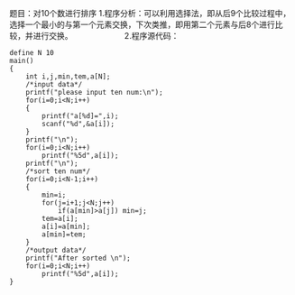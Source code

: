 题目：对10个数进行排序
1.程序分析：可以利用选择法，即从后9个比较过程中，选择一个最小的与第一个元素交换，下次类推，即用第二个元素与后8个进行比较，并进行交换。 　　　　　　 
2.程序源代码：
```  
define N 10
main()
{
	int i,j,min,tem,a[N];
	/*input data*/
	printf("please input ten num:\n");
	for(i=0;i<N;i++)
	{
		printf("a[%d]=",i);
		scanf("%d",&a[i]);
	}
	printf("\n");
	for(i=0;i<N;i++)
		printf("%5d",a[i]);
	printf("\n");
	/*sort ten num*/
	for(i=0;i<N-1;i++)
	{
		min=i;
		for(j=i+1;j<N;j++)
			if(a[min]>a[j]) min=j;
		tem=a[i];
		a[i]=a[min];
		a[min]=tem;
	}
	/*output data*/
	printf("After sorted \n");
	for(i=0;i<N;i++)
		printf("%5d",a[i]);
}
```